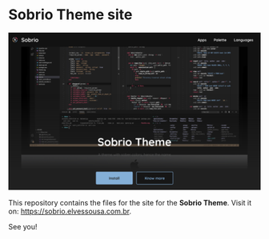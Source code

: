 # Sobrio Theme site

![Screenshot](./public/sobrio-site.png)

This repository contains the files for the site for the **Sobrio Theme**. Visit it on: https://sobrio.elvessousa.com.br.

See you!